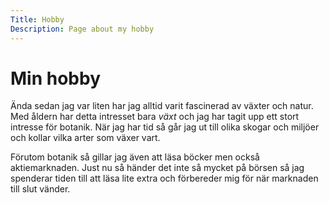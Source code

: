 ```yaml
---
Title: Hobby
Description: Page about my hobby
---
```


Min hobby
==================

Ända sedan jag var liten har jag alltid varit fascinerad av växter och natur. Med åldern har detta intresset bara *växt* och jag har tagit upp ett stort intresse för botanik. När jag har tid så går jag ut till olika skogar och miljöer och kollar vilka arter som växer vart.

Förutom botanik så gillar jag även att läsa böcker men också aktiemarknaden. Just nu så händer det inte så mycket på börsen så jag spenderar tiden till att läsa lite extra och förbereder mig för när marknaden till slut vänder.